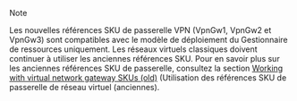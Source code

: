 > [!NOTE]
> Les nouvelles références SKU de passerelle VPN (VpnGw1, VpnGw2 et VpnGw3) sont compatibles avec le modèle de déploiement du Gestionnaire de ressources uniquement. Les réseaux virtuels classiques doivent continuer à utiliser les anciennes références SKU. Pour en savoir plus sur les anciennes références SKU de passerelle, consultez la section [Working with virtual network gateway SKUs (old)](../articles/vpn-gateway/vpn-gateway-about-skus-legacy.md) (Utilisation des références SKU de passerelle de réseau virtuel (anciennes).